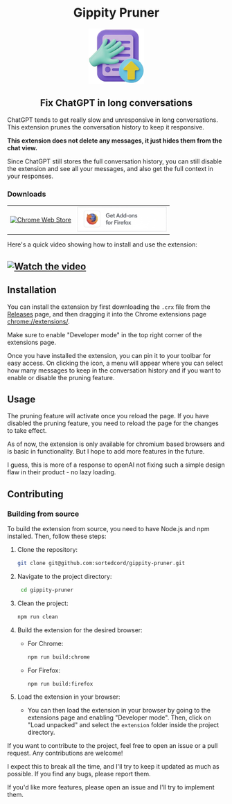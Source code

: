<h1 align="center">Gippity Pruner</h1>

<!-- Center align image -->

<p align="center">
  <img src="extension/icons/icon128.png" alt="Gippity Pruner Icon" width="128" height="128">
</p>

<h2 align="center">Fix ChatGPT in long conversations</h2>

ChatGPT tends to get really slow and unresponsive in long conversations. This extension prunes the conversation history to keep it responsive.

**This extension does not delete any messages, it just hides them from the chat view.**

Since ChatGPT still stores the full conversation history, you can still disable the extension and see all your messages, and also get the full context in your responses.

### Downloads

<table>
  <tr>
  <td>
  <a href="https://chromewebstore.google.com/detail/flcfolhcheneokpdnacnngfjmgccbfop?utm_source=item-share-cb">
   <img src="https://developer.chrome.com/static/docs/webstore/branding/image/UV4C4ybeBTsZt43U4xis.png" alt="Chrome Web Store">
  </a>
 
  </td>
  <td>
  <a href="https://addons.mozilla.org/en-US/firefox/addon/gippity-pruner/">
   <img src="assets/firefox-addons-badge.jpg" alt="Chrome Web Store">
  </td>
  </tr>
</table>

Here's a quick video showing how to install and use the extension:

## [![Watch the video](assets/yt_thumb.png)](https://youtu.be/JqrwuydtBX8)

## Installation

You can install the extension by first downloading the `.crx` file from the [Releases](https://github.com/sortedcord/gippity-pruner/releases/tag/v1.0.0.0) page, and then dragging it into the Chrome extensions page [chrome://extensions/](chrome://extensions/).

Make sure to enable "Developer mode" in the top right corner of the extensions page.

Once you have installed the extension, you can pin it to your toolbar for easy access. On clicking the icon, a menu will appear where you can select how many messages to keep in the conversation history and if you want to enable or disable the pruning feature.

## Usage

The pruning feature will activate once you reload the page. If you have disabled the pruning feature, you need to reload the page for the changes to take effect.

As of now, the extension is only available for chromium based browsers and is basic in functionality. But I hope to add more features in the future.

I guess, this is more of a response to openAI not fixing such a simple design flaw in their product - no lazy loading.

## Contributing

### Building from source

To build the extension from source, you need to have Node.js and npm installed. Then, follow these steps:

1. Clone the repository:
   ```bash
   git clone git@github.com:sortedcord/gippity-pruner.git
   ```
2. Navigate to the project directory:
   ```bash
    cd gippity-pruner
    ```
3. Clean the project:
   ```bash
   npm run clean
   ```
4. Build the extension for the desired browser:
   - For Chrome:
     ```bash
     npm run build:chrome
     ```
   - For Firefox:
     ```bash
     npm run build:firefox
     ```
5. Load the extension in your browser:

    - You can then load the extension in your browser by going to the extensions page and enabling "Developer mode". Then, click on "Load unpacked" and select the `extension` folder inside the project directory.

If you want to contribute to the project, feel free to open an issue or a pull request. Any contributions are welcome!

I expect this to break all the time, and I'll try to keep it updated as much as possible. If you find any bugs, please report them.

If you'd like more features, please open an issue and I'll try to implement them.
